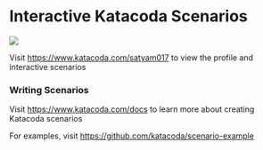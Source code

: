 # Interactive Katacoda Scenarios

[![](http://shields.katacoda.com/katacoda/satyam017/count.svg)](https://www.katacoda.com/satyam017 "Get your profile on Katacoda.com")

Visit https://www.katacoda.com/satyam017 to view the profile and interactive scenarios

### Writing Scenarios
Visit https://www.katacoda.com/docs to learn more about creating Katacoda scenarios

For examples, visit https://github.com/katacoda/scenario-example
